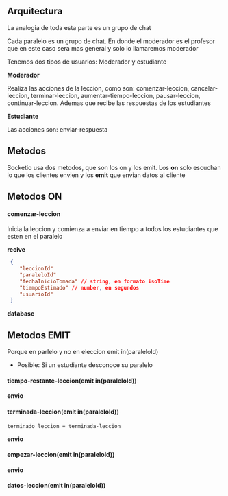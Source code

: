 ## Arquitectura

La analogia de toda esta parte es un grupo de chat

Cada paralelo es un grupo de chat. En donde el moderador es el profesor que en este caso sera mas general y solo lo llamaremos moderador

Tenemos dos tipos de usuarios: Moderador y estudiante

__Moderador__

Realiza las acciones de la leccion, como son: comenzar-leccion, cancelar-leccion, terminar-leccion, aumentar-tiempo-leccion, pausar-leccion, continuar-leccion. Ademas que recibe las respuestas de los estudiantes

__Estudiante__

Las acciones son: enviar-respuesta

## Metodos

Socketio usa dos metodos, que son los on y los emit. Los __on__ solo escuchan lo que los clientes envien y los __emit__ que envian datos al cliente

## Metodos ON

#### comenzar-leccion

Inicia la leccion y comienza a enviar en tiempo a todos los estudiantes que esten en el paralelo

__recive__

```json
 {
 	"leccionId"
 	"paraleloId"
 	"fechaInicioTomada" // string, en formato isoTime
 	"tiempoEstimado" // number, en segundos
 	"usuarioId"
 }
```

__database__

## Metodos EMIT

Porque en parlelo y no en eleccion emit in(paraleloId)
* Posible: Si un estudiante desconoce su paralelo

#### tiempo-restante-leccion(emit in(paraleloId))

__envio__


#### terminada-leccion(emit in(paraleloId))
	terminado leccion = terminada-leccion
__envio__

#### empezar-leccion(emit in(paraleloId))

__envio__


#### datos-leccion(emit in(paraleloId))
